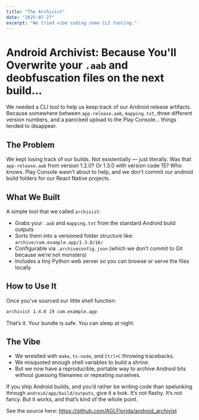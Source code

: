 ```yaml
---
title: "The Archivist"
date: "2025-07-27"
excerpt: "We tried vibe coding some CLI tooling."
---
```


# Android Archivist: Because You'll Overwrite your `.aab` and deobfuscation files on the next build...

We needed a CLI tool to help us keep track of our Android release artifacts. Because somewhere between `app-release.aab`, `mapping.txt`, three different version numbers, and a panicked upload to the Play Console... things tended to disappear.

## The Problem

We kept losing track of our builds. Not existentially — just literally. Was that `app-release.aab` from version 1.2.0? Or 1.3.0 with version code 15? Who knows. Play Console wasn’t about to help, and we don't commit our android build folders for our React Native projects. 

## What We Built

A simple tool that we called `archivist`:

- Grabs your `.aab` and `mapping.txt` from the standard Android build outputs
- Sorts them into a versioned folder structure like: `archive/com.example.app/1.3.0/16/`
- Configurable via `.archiveconfig.json` (which we don’t commit to Git because we’re not monsters)
- Includes a tiny Python web server so you can browse or serve the files locally

## How to Use It

Once you've sourced our little shell function:

```sh
archivist 1.4.0 19 com.example.app
```

That’s it. Your bundle is safe. You can sleep at night.

## The Vibe

- We wrestled with `make`, `ts-node`, and `Ctrl+C` throwing tracebacks.
- We misquoted enough shell variables to build a shrine.
- But we now have a reproducible, portable way to archive Android bits without guessing filenames or repeating ourselves.

If you ship Android builds, and you’d rather be writing code than spelunking through `android/app/build/outputs`, give it a look. It’s not flashy. It’s not fancy. But it works, and that’s kind of the whole point.

See the source here: https://github.com/AGLFlorida/android_archivist
